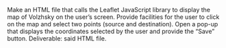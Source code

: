 Make an HTML file that calls the Leaflet JavaScript library to display the map of Volzhsky on the user’s screen. 
Provide facilities for the user to click on the map and select two points (source and destination). Open a pop-up that 
displays the coordinates selected by the user and provide the “Save” button.
Deliverable: said HTML file.
